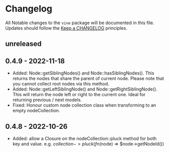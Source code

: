 # Changelog
All Notable changes to the `vine` package will be documented in this file. Updates should follow the [Keep a CHANGELOG](http://keepachangelog.com/)
principles.

## unreleased

## 0.4.9 - 2022-11-18
- Added: Node::getSiblingNodes() and Node::hasSiblingNodes(). This returns the nodes that share the parent of current node. Please note that you cannot collect root nodes via this method.
- Added: Node::getLeftSiblingNode() and Node::getRightSiblingNode(). This will return the node left or right to the current one. Ideal for returning previous / next models.
- Fixed: Honour custom node collection class when transforming to an empty nodeCollection.

## 0.4.8 - 2022-10-26
- Added: allow a Closure on the nodeCollection::pluck method for both key and value. e.g. $collection->pluck(fn($node) => $node->getNodeId())
